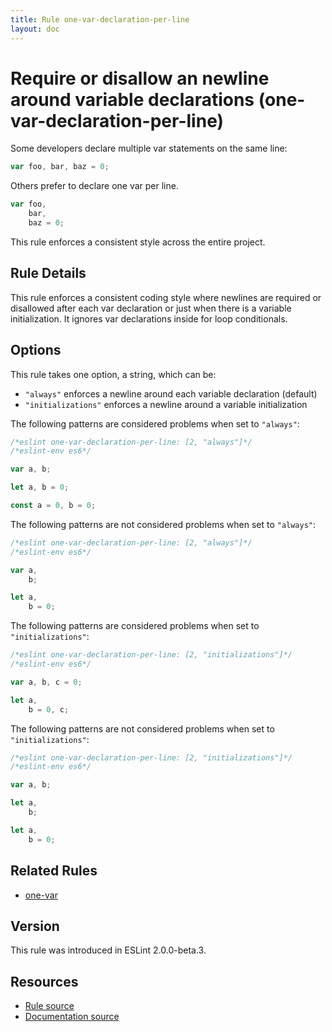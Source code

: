 ```yaml
---
title: Rule one-var-declaration-per-line
layout: doc
---
```

<!-- Note: No pull requests accepted for this file. See README.md in the root directory for details. -->

# Require or disallow an newline around variable declarations (one-var-declaration-per-line)

Some developers declare multiple var statements on the same line:

```js
var foo, bar, baz = 0;
```

Others prefer to declare one var per line.

```js
var foo,
    bar,
    baz = 0;
```

This rule enforces a consistent style across the entire project.

## Rule Details

This rule enforces a consistent coding style where newlines are required or disallowed after each var declaration or just when there is a variable initialization. It ignores var declarations inside for loop conditionals.

## Options

This rule takes one option, a string, which can be:

* `"always"` enforces a newline around each variable declaration (default)
* `"initializations"` enforces a newline around a variable initialization

The following patterns are considered problems when set to `"always"`:

```js
/*eslint one-var-declaration-per-line: [2, "always"]*/
/*eslint-env es6*/

var a, b;

let a, b = 0;

const a = 0, b = 0;
```

The following patterns are not considered problems when set to `"always"`:

```js
/*eslint one-var-declaration-per-line: [2, "always"]*/
/*eslint-env es6*/

var a,
    b;

let a,
    b = 0;
```

The following patterns are considered problems when set to `"initializations"`:

```js
/*eslint one-var-declaration-per-line: [2, "initializations"]*/
/*eslint-env es6*/

var a, b, c = 0;

let a,
    b = 0, c;
```

The following patterns are not considered problems when set to `"initializations"`:

```js
/*eslint one-var-declaration-per-line: [2, "initializations"]*/
/*eslint-env es6*/

var a, b;

let a,
    b;

let a,
    b = 0;
```

## Related Rules

* [one-var](one-var)

## Version

This rule was introduced in ESLint 2.0.0-beta.3.

## Resources

* [Rule source](https://github.com/eslint/eslint/tree/master/lib/rules/one-var-declaration-per-line.js)
* [Documentation source](https://github.com/eslint/eslint/tree/master/docs/rules/one-var-declaration-per-line.md)
